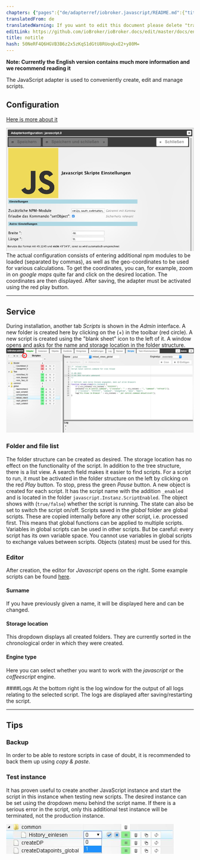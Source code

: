 ```yaml
---
chapters: {"pages":{"de/adapterref/iobroker.javascript/README.md":{"title":{"de":"ioBroker.javascript"},"content":"de/adapterref/iobroker.javascript/README.md"},"de/adapterref/iobroker.javascript/blockly.md":{"title":{"de":"Inhalt"},"content":"de/adapterref/iobroker.javascript/blockly.md"},"de/adapterref/iobroker.javascript/usage.md":{"title":{"de":"no title"},"content":"de/adapterref/iobroker.javascript/usage.md"}}}
translatedFrom: de
translatedWarning: If you want to edit this document please delete "translatedFrom" field, elsewise this document will be translated automatically again
editLink: https://github.com/ioBroker/ioBroker.docs/edit/master/docs/en/adapterref/iobroker.javascript/usage.md
title: notitle
hash: 50NeRF4Q6HGVB3B6z2x5zKqS1dGtU8RUoqkxE2+y80M=
---
```

**Note: Currently the English version contains much more information and we recommend reading it**

The JavaScript adapter is used to conveniently create, edit and manage scripts.

## Configuration
[Here is more about it](https://github.com/ioBroker/ioBroker/wiki/ioBroker-Adapter-javascript#konfiguration)

![Settings menu Javascript Adapter](../../../de/adapterref/iobroker.javascript/img/javascript_Einstellungen-Javascript.png) The actual configuration consists of entering additional npm modules to be loaded (separated by commas), as well as the geo-coordinates to be used for various calculations. To get the coordinates, you can, for example, zoom in on _google maps_ quite far and click on the desired location. The coordinates are then displayed. After saving, the adapter must be activated using the red play button.

* * *

## Service
During installation, another tab _Scripts_ is shown in the _Admin_ interface. A new folder is created here by clicking on the (+) in the toolbar (red circle). A new script is created using the "blank sheet" icon to the left of it. A window opens and asks for the name and storage location in the folder structure.
![Javascript adapters](../../../de/adapterref/iobroker.javascript/img/javascript_Javascript-Adapter.png)

### Folder and file list
The folder structure can be created as desired. The storage location has no effect on the functionality of the script. In addition to the tree structure, there is a list view. A search field makes it easier to find scripts. For a script to run, it must be activated in the folder structure on the left by clicking on the red _Play_ button. To stop, press the green _Pause_ button. A new object is created for each script. It has the script name with the addition `_enabled` and is located in the folder `javascript.Instanz.ScriptEnabled`. The object shows with (`true/false`) whether the script is running. The state can also be set to switch the script on/off. Scripts saved in the _global_ folder are global scripts. These are copied internally before any other script, i.e. processed first. This means that global functions can be applied to multiple scripts. Variables in global scripts can be used in other scripts. But be careful: every script has its own variable space. You cannot use variables in global scripts to exchange values between scripts. Objects (states) must be used for this.

### Editor
After creation, the editor for _Javascript_ opens on the right. Some example scripts can be found [here](http://www.iobroker.net/docu/?page_id=2786&lang=de).

#### Surname
If you have previously given a name, it will be displayed here and can be changed.

#### Storage location
This dropdown displays all created folders. They are currently sorted in the chronological order in which they were created.

#### Engine type
Here you can select whether you want to work with the _javascript_ or the _coffeescript_ engine.

####Logs
At the bottom right is the log window for the output of all logs relating to the selected script. The logs are displayed after saving/restarting the script.

* * *

## Tips
### Backup
In order to be able to restore scripts in case of doubt, it is recommended to back them up using _copy & paste_.

### Test instance
It has proven useful to create another JavaScript instance and start the script in this instance when testing new scripts.
The desired instance can be set using the dropdown menu behind the script name.
If there is a serious error in the script, only this additional test instance will be terminated, not the production instance.

![Select Instance Javascript Adapter](../../../de/adapterref/iobroker.javascript/img/screen.jpg)